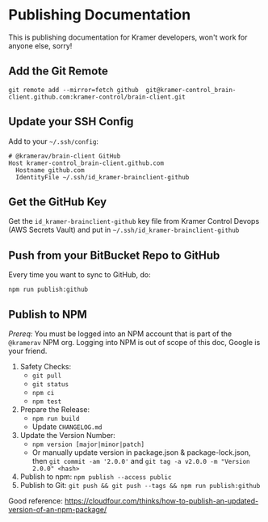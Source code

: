 # Publishing Documentation

This is publishing documentation for Kramer developers, won't work for anyone else, sorry!

## Add the Git Remote
```
git remote add --mirror=fetch github  git@kramer-control_brain-client.github.com:kramer-control/brain-client.git
```

## Update your SSH Config
Add to your `~/.ssh/config`:

```
# @kramerav/brain-client GitHub
Host kramer-control_brain-client.github.com
  Hostname github.com
  IdentityFile ~/.ssh/id_kramer-brainclient-github
```

## Get the GitHub Key

Get the `id_kramer-brainclient-github` key file from Kramer Control Devops (AWS Secrets Vault) and put in `~/.ssh/id_kramer-brainclient-github` 

## Push from your BitBucket Repo to GitHub

Every time you want to sync to GitHub, do:
```
npm run publish:github
```

## Publish to NPM

*Prereq:*
You must be logged into an NPM account that is part of the `@kramerav` NPM org. Logging into NPM is out of scope of this doc, Google is your friend.

1. Safety Checks:
    * `git pull`
    * `git status`
    * `npm ci`
    * `npm test`
2. Prepare the Release:
    * `npm run build`
    * Update `CHANGELOG.md`
3. Update the Version Number:
    * `npm version [major|minor|patch]`
    * Or manually update version in package.json & package-lock.json, then `git commit -am '2.0.0'` and `git tag -a v2.0.0 -m "Version 2.0.0" <hash>`
4. Publish to npm: `npm publish --access public`
5. Publish to Git: `git push && git push --tags && npm run publish:github`

Good reference: https://cloudfour.com/thinks/how-to-publish-an-updated-version-of-an-npm-package/
